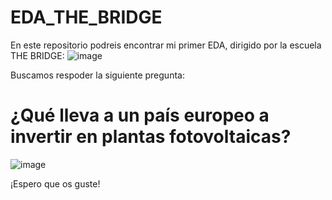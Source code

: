 # EDA_THE_BRIDGE

En este repositorio podreis encontrar mi primer EDA, dirigido por la escuela THE BRIDGE:
![image](https://github.com/user-attachments/assets/ef8a5636-2a62-4f11-b821-8522127f0f16)


Buscamos respoder la siguiente pregunta:

# ¿Qué lleva a un país europeo a invertir en plantas fotovoltaicas?



![image](https://github.com/user-attachments/assets/069dea2b-194e-4086-a065-4ba076b848e8)

¡Espero que os guste!
